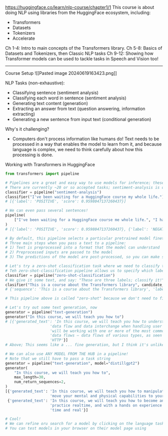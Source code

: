 https://huggingface.co/learn/nlp-course/chapter1/1
This course is about doing NLP using libraries from the HuggingFace ecosystem, including:
- Transformers
- Datasets
- Tokenizers
- Accelerate

Ch 1-4: Intro to main concepts of the Transformers library.
Ch 5-8: Basics of Datasets and Tokenizers, then Classic NLP tasks
Ch 9-12: Showing how Transformer models can be used to tackle tasks in Speech and Vision too!

****
Course Setup
![[Pasted image 20240619163423.png]]

NLP Tasks (non-exhaustive):
- Classifying sentence (sentiment analysis)
- Classifying each word in sentence (sentiment analysis)
- Generating text content (generation)
- Extracting an answer from text (question answering, information extracting)
- Generating a new sentence from input text (conditional generation)

Why's it challenging?
- Computers don't process information like humans do! Text needs to be processed in a way that enables the model to learn from it, and because language is complex, we need to think carefully about how this processing is done.

Working with Transformers in HuggingFace
```python
from transformers import pipeline

# Pipelines are a great and easy way to use models for inference; these pipelines are objects that abstract most of the complex code from the library, offering a simple API dedicated to several tasks, including NER/MLM/SA/QA/etc.
# There are currently ~20 or so accepted tasks; sentiment-analysis is one, returning a TextClassificationPipeline
classifier = pipeline("sentiment-analysis")
classifier("I've been waiting for a HuggingFace course my whole life.")
# [{'label': 'POSITIVE', 'score': 0.9598047137260437}]

# We can even pass several sentences!
pipeline(
	["I've been waiting for a HuggingFace course me whole life.", "I hate this so much."]
)
# [{'label': 'POSITIVE', 'score': 0.9598047137260437}, {'label': 'NEGATIVE', 'score': 0.9994558095932007}]

# By default, this pipeline selects a particular pretrained model finetuned for sentiment classification in english! The model is downloaded and then cached; if you rerun the command, the cached model will be used and there's no need to download the model again.
# Three main steps when you pass a text to a pipeline:
# 1) Text is preprocessed into a format that the model can understand
# 2) Preprocessed inputs are passed to the model
# 3) The predictions of the model are post-processed, so you can make sense of them.

# Let's try a zero-shot classification task where we need to classify texts that haven't been labeled.
# Teh zero-shot-classification pipeline allows us to specify which labels to use for the classification
classifier = pipeline("zero-shot-classification")
# We give it some text, and say: "These are three labels; classify it!"
clasifier("This is a course about the Transformers library", candidate_labels=["education", "politics", "business"])
# {'sequence': 'This is a course about the Transformers library', 'labels': ['education', 'business', 'politics'], 'scores': [0.8445963859558105, 0.111976258456707, 0.043427448719739914]}

# This pipeline above is called "zero-shot" because we don't need to finetune the model on our data to use it -- it can directly return probability scores for ANY list of labels that you want!

# Let's try out some text generation, now
generator = pipeline("text-generation")
generator("In this course, we will teach you how to")
# [{'generated_text': 'In this course, we will teach you how to understand and use '
                    'data flow and data interchange when handling user data. We '
                    'will be working with one or more of the most commonly used '
                    'data flows — data flows of various types, as seen by the '
                    'HTTP'}]
# Above; This seems like a ... fine generation, but I think it's unlikely that I'm going to use HF for text generation as opposed to some frontier or some specific finetuned open source language model.

# We can also use ANY MODEL FROM THE HUB in a pipeline!
# Note that we still have to pass a task string
generator = pipeline("text-generation", model="distillgpt2")
generator(
    "In this course, we will teach you how to",
    max_length=30,
    num_return_sequences=2,
)
[{'generated_text': 'In this course, we will teach you how to manipulate the world and '
                    'move your mental and physical capabilities to your advantage.'},
 {'generated_text': 'In this course, we will teach you how to become an expert and '
                    'practice realtime, and with a hands on experience on both real '
                    'time and real'}]

# Cool!
# We can refine oru search for a model by clicking on the language tasks, and pick a model that will generate text in another language, if we want.
# You can test models in your browser on their model page using 

```